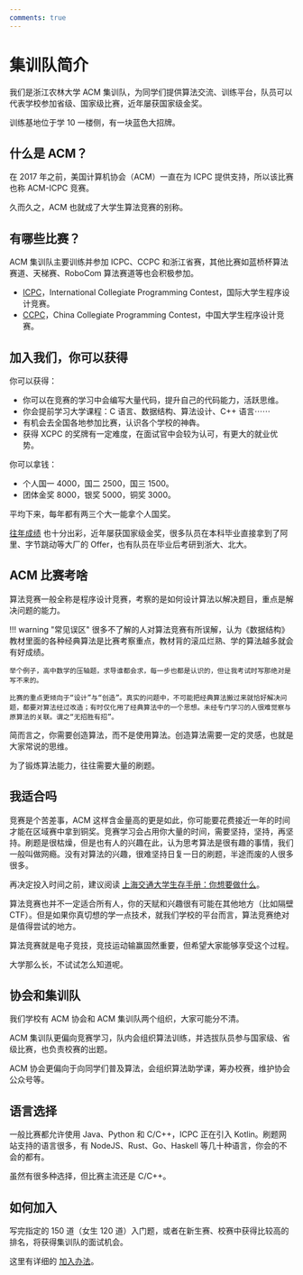 ```yaml
---
comments: true
---
```


# 集训队简介

我们是浙江农林大学 ACM 集训队，为同学们提供算法交流、训练平台，队员可以代表学校参加省级、国家级比赛，近年屡获国家级金奖。

训练基地位于学 10 一楼侧，有一块蓝色大招牌。

## 什么是 ACM？

在 2017 年之前，美国计算机协会（ACM）一直在为 ICPC 提供支持，所以该比赛也称 ACM-ICPC 竞赛。

久而久之，ACM 也就成了大学生算法竞赛的别称。

## 有哪些比赛？

ACM 集训队主要训练并参加 ICPC、CCPC 和浙江省赛，其他比赛如蓝桥杯算法赛道、天梯赛、RoboCom 算法赛道等也会积极参加。

- [ICPC](https://icpc.global/)，International Collegiate Programming Contest，国际大学生程序设计竞赛。
- [CCPC](https://ccpc.io/)，China Collegiate Programming Contest，中国大学生程序设计竞赛。

## 加入我们，你可以获得

你可以获得：

- 你可以在竞赛的学习中会编写大量代码，提升自己的代码能力，活跃思维。
- 你会提前学习大学课程：C 语言、数据结构、算法设计、C++ 语言⋯⋯
- 有机会去全国各地参加比赛，认识各个学校的神犇。
- 获得 XCPC 的奖牌有一定难度，在面试官中会较为认可，有更大的就业优势。

你可以拿钱：

- 个人国一 4000，国二 2500，国三 1500。
- 团体金奖 8000，银奖 5000，铜奖 3000。

平均下来，每年都有两三个大一能拿个人国奖。

[往年成绩](./about/history.md) 也十分出彩，近年屡获国家级金奖，很多队员在本科毕业直接拿到了阿里、字节跳动等大厂的 Offer，也有队员在毕业后考研到浙大、北大。

## ACM 比赛考啥

算法竞赛一般全称是程序设计竞赛，考察的是如何设计算法以解决题目，重点是解决问题的能力。

!!! warning "常见误区"
    很多不了解的人对算法竞赛有所误解，认为《数据结构》教材里面的各种经典算法是比赛考察重点，教材背的滚瓜烂熟、学的算法越多就会有好成绩。

    举个例子，高中数学的压轴题，求导谁都会求，每一步也都是认识的，但让我考试时写那绝对是写不来的。

    比赛的重点更倾向于“设计”与“创造”。真实的问题中，不可能把经典算法搬过来就恰好解决问题，都要对算法经过改造；有时仅化用了经典算法中的一个思想。未经专门学习的人很难觉察与原算法的关联。谓之“无招胜有招”。

简而言之，你需要创造算法，而不是使用算法。创造算法需要一定的灵感，也就是大家常说的思维。

为了锻炼算法能力，往往需要大量的刷题。

## 我适合吗

竞赛是个苦差事，ACM 这样含金量高的更是如此，你可能要花费接近一年的时间才能在区域赛中拿到铜奖。竞赛学习会占用你大量的时间，需要坚持，坚持，再坚持。刷题是很枯燥，但是也有人的兴趣在此，认为思考算法是很有趣的事情，我们一般叫做网瘾。没有对算法的兴趣，很难坚持日复一日的刷题，半途而废的人很多很多。

再决定投入时间之前，建议阅读 [上海交通大学生存手册：你想要做什么](https://survivesjtu.gitbook.io/survivesjtumanual/li-zhi-pian/ben-ke-si-nian-yao-zuo-shen-me)。

算法竞赛也并不一定适合所有人，你的天赋和兴趣很有可能在其他地方（比如隔壁 CTF）。但是如果你真切想的学一点技术，就我们学校的平台而言，算法竞赛绝对是值得尝试的地方。

算法竞赛就是电子竞技，竞技运动输赢固然重要，但希望大家能够享受这个过程。

大学那么长，不试试怎么知道呢。

## 协会和集训队

我们学校有 ACM 协会和 ACM 集训队两个组织，大家可能分不清。

ACM 集训队更偏向竞赛学习，队内会组织算法训练，并选拔队员参与国家级、省级比赛，也负责校赛的出题。

ACM 协会更偏向于向同学们普及算法，会组织算法助学课，筹办校赛，维护协会公众号等。

## 语言选择

一般比赛都允许使用 Java、Python 和 C/C++，ICPC 正在引入 Kotlin。刷题网站支持的语言很多，有 NodeJS、Rust、Go、Haskell 等几十种语言，你会的不会的都有。

虽然有很多种选择，但比赛主流还是 C/C++。

## 如何加入

写完指定的 150 道（女生 120 道）入门题，或者在新生赛、校赛中获得比较高的排名，将获得集训队的面试机会。

这里有详细的 [加入办法](./join-us.md)。
